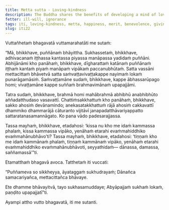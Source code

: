 ```yaml
---
title: Metta sutta - Loving-kindness
description: The Buddha shares the benefits of developing a mind of loving-kindness based on his direct knowledge.
fetter: ill-will, ignorance
tags: iti, loving-kindness, metta, happiness, merit, benevolence, giving, taming, restraint, iti1-27
slug: iti22
---
```


Vuttañhetaṁ bhagavatā vuttamarahatāti me sutaṁ:

“Mā, bhikkhave, puññānaṁ bhāyittha. Sukhassetaṁ, bhikkhave, adhivacanaṁ iṭṭhassa kantassa piyassa manāpassa yadidaṁ puññāni. Abhijānāmi kho panāhaṁ, bhikkhave, dīgharattaṁ katānaṁ puññānaṁ iṭṭhaṁ kantaṁ piyaṁ manāpaṁ vipākaṁ paccanubhūtaṁ. Satta vassāni mettacittaṁ bhāvetvā satta saṁvaṭṭavivaṭṭakappe nayimaṁ lokaṁ punarāgamāsiṁ. Saṁvaṭṭamāne sudaṁ, bhikkhave, kappe ābhassarūpago homi; vivaṭṭamāne kappe suññaṁ brahmavimānaṁ upapajjāmi.

Tatra sudaṁ, bhikkhave, brahmā homi mahābrahmā abhibhū anabhibhūto aññadatthudaso vasavattī. Chattiṁsakkhattuṁ kho panāhaṁ, bhikkhave, sakko ahosiṁ devānamindo; anekasatakkhattuṁ rājā ahosiṁ cakkavattī dhammiko dhammarājā cāturanto vijitāvī janapadatthāvariyappatto sattaratanasamannāgato. Ko pana vādo padesarajjassa.

Tassa mayhaṁ, bhikkhave, etadahosi: ‘kissa nu kho me idaṁ kammassa phalaṁ, kissa kammassa vipāko, yenāhaṁ etarahi evaṁmahiddhiko evaṁmahānubhāvo’ti? Tassa mayhaṁ, bhikkhave, etadahosi: ‘tiṇṇaṁ kho me idaṁ kammānaṁ phalaṁ, tiṇṇaṁ kammānaṁ vipāko, yenāhaṁ etarahi evaṁmahiddhiko evaṁmahānubhāvoti, seyyathidaṁ— dānassa, damassa, saññamassā’”ti.

Etamatthaṁ bhagavā avoca. Tatthetaṁ iti vuccati:

“Puññameva so sikkheyya,
āyataggaṁ sukhudrayaṁ;
Dānañca samacariyañca,
mettacittañca bhāvaye.

Ete dhamme bhāvayitvā,
tayo sukhasamuddaye;
Abyāpajjaṁ sukhaṁ lokaṁ,
paṇḍito upapajjatī”ti.

Ayampi attho vutto bhagavatā, iti me sutanti.
